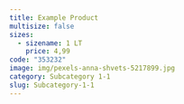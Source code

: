 ```yaml
---
title: Example Product
multisize: false
sizes:
  - sizename: 1 LT
    price: 4,99
code: "353232"
image: img/pexels-anna-shvets-5217899.jpg
category: Subcategory 1-1
slug: Subcategory-1-1
---
```

